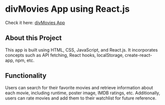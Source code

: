 # divMovies App using React.js

Check it here: [divMovies App](https://div-movies.netlify.app/)

## About this Project

This app is built using HTML, CSS, JavaScript, and React.js. It incorporates concepts such as API fetching, React hooks, localStorage, create-react-app, npm, etc.

## Functionality

Users can search for their favorite movies and retrieve information about each movie, including runtime, poster image, IMDB ratings, etc. Additionally, users can rate movies and add them to their watchlist for future reference.

